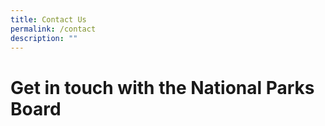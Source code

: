 ```yaml
---
title: Contact Us
permalink: /contact
description: ""
---
```

# Get in touch with the National Parks Board

####